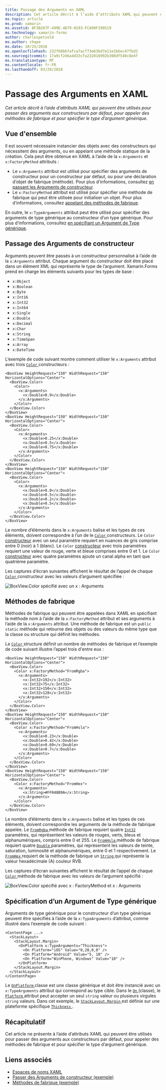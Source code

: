 ```yaml
---
title: Passage des Arguments en XAML
description: Cet article décrit à l’aide d’attributs XAML qui peuvent être utilisés pour passer des arguments aux constructeurs par défaut, pour appeler des méthodes de fabrique et pour spécifier le type d’argument générique.
ms.topic: article
ms.prod: xamarin
ms.assetid: 8F3B267F-499E-4D79-9193-FCA99F199519
ms.technology: xamarin-forms
author: charlespetzold
ms.author: chape
ms.date: 10/25/2016
ms.openlocfilehash: 232f60bb7afca7acf73e63bd7e11e1b6ec47fbd2
ms.sourcegitcommit: 17a9cf246a4d33cfa232016992b308df540c8e4f
ms.translationtype: MT
ms.contentlocale: fr-FR
ms.lasthandoff: 03/29/2018
---
```

# <a name="passing-arguments-in-xaml"></a>Passage des Arguments en XAML

_Cet article décrit à l’aide d’attributs XAML qui peuvent être utilisés pour passer des arguments aux constructeurs par défaut, pour appeler des méthodes de fabrique et pour spécifier le type d’argument générique._

## <a name="overview"></a>Vue d'ensemble

Il est souvent nécessaire instancier des objets avec des constructeurs qui nécessitent des arguments, ou en appelant une méthode statique de la création. Cela peut être obtenue en XAML à l’aide de la `x:Arguments` et `x:FactoryMethod` attributs :

- Le `x:Arguments` attribut est utilisé pour spécifier des arguments de constructeur pour un constructeur par défaut, ou pour une déclaration d’objet de fabrique (méthode). Pour plus d’informations, consultez [en passant les Arguments de constructeur](#constructor_arguments).
- Le `x:FactoryMethod` attribut est utilisé pour spécifier une méthode de fabrique qui peut être utilisée pour initialiser un objet. Pour plus d’informations, consultez [appelant des méthodes de fabrique](#factory_methods).

En outre, le `x:TypeArguments` attribut peut être utilisé pour spécifier des arguments de type générique au constructeur d’un type générique. Pour plus d’informations, consultez [en spécifiant un Argument de Type générique](#generic_type_arguments).

<a name="constructor_arguments" />

## <a name="passing-constructor-arguments"></a>Passage des Arguments de constructeur

Arguments peuvent être passés à un constructeur personnalisé à l’aide de la `x:Arguments` attribut. Chaque argument du constructeur doit être placé dans un élément XML qui représente le type de l’argument. Xamarin.Forms prend en charge les éléments suivants pour les types de base :

- `x:Object`
- `x:Boolean`
- `x:Byte`
- `x:Int16`
- `x:Int32`
- `x:Int64`
- `x:Single`
- `x:Double`
- `x:Decimal`
- `x:Char`
- `x:String`
- `x:TimeSpan`
- `x:Array`
- `x:DateTime`

L’exemple de code suivant montre comment utiliser le `x:Arguments` attribut avec trois [ `Color` ](https://developer.xamarin.com/api/type/Xamarin.Forms.Color/) constructeurs :

```xaml
<BoxView HeightRequest="150" WidthRequest="150" HorizontalOptions="Center">
  <BoxView.Color>
    <Color>
      <x:Arguments>
        <x:Double>0.9</x:Double>
      </x:Arguments>
    </Color>
  </BoxView.Color>
</BoxView>
<BoxView HeightRequest="150" WidthRequest="150" HorizontalOptions="Center">
  <BoxView.Color>
    <Color>
      <x:Arguments>
        <x:Double>0.25</x:Double>
        <x:Double>0.5</x:Double>
        <x:Double>0.75</x:Double>
      </x:Arguments>
    </Color>
  </BoxView.Color>
</BoxView>
<BoxView HeightRequest="150" WidthRequest="150" HorizontalOptions="Center">
  <BoxView.Color>
    <Color>
      <x:Arguments>
        <x:Double>0.8</x:Double>
        <x:Double>0.5</x:Double>
        <x:Double>0.2</x:Double>
        <x:Double>0.5</x:Double>
      </x:Arguments>
    </Color>
  </BoxView.Color>
</BoxView>
```

Le nombre d’éléments dans le `x:Arguments` balise et les types de ces éléments, doivent correspondre à l’un de le [ `Color` ](https://developer.xamarin.com/api/type/Xamarin.Forms.Color/) constructeurs. Le `Color` [constructeur](https://developer.xamarin.com/api/constructor/Xamarin.Forms.Color.Color/p/System.Double/) avec un seul paramètre requiert en nuances de gris comprise entre 0 (noir) à 1 (blanc). Le `Color` [constructeur](https://developer.xamarin.com/api/constructor/Xamarin.Forms.Color.Color/p/System.Double/System.Double/System.Double/) avec trois paramètres requiert une valeur de rouge, verte et bleue comprises entre 0 et 1. Le `Color` [constructeur](https://developer.xamarin.com/api/constructor/Xamarin.Forms.Color.Color/p/System.Double/System.Double/System.Double/System.Double/) avec quatre paramètres ajoute un canal alpha en tant que quatrième paramètre.

Les captures d’écran suivantes affichent le résultat de l’appel de chaque [ `Color` ](https://developer.xamarin.com/api/type/Xamarin.Forms.Color/) constructeur avec les valeurs d’argument spécifiée :

![](passing-arguments-images/passing-arguments.png "BoxView.Color spécifié avec un x : Arguments")

<a name="factory_methods" />

## <a name="calling-factory-methods"></a>Méthodes de fabrique

Méthodes de fabrique qui peuvent être appelées dans XAML en spécifiant la méthode nom à l’aide de la `x:FactoryMethod` attribut et ses arguments à l’aide de la `x:Arguments` attribut. Une méthode de fabrique est un `public static` méthode qui retourne des objets ou des valeurs du même type que la classe ou structure qui définit les méthodes.

Le [ `Color` ](https://developer.xamarin.com/api/type/Xamarin.Forms.Color/) structure définit un nombre de méthodes de fabrique et l’exemple de code suivant illustre l’appel trois d'entre eux :

```xaml
<BoxView HeightRequest="150" WidthRequest="150" HorizontalOptions="Center">
  <BoxView.Color>
    <Color x:FactoryMethod="FromRgba">
      <x:Arguments>
        <x:Int32>192</x:Int32>
        <x:Int32>75</x:Int32>
        <x:Int32>150</x:Int32>                      
        <x:Int32>128</x:Int32>
      </x:Arguments>
    </Color>
  </BoxView.Color>
</BoxView>
<BoxView HeightRequest="150" WidthRequest="150" HorizontalOptions="Center">
  <BoxView.Color>
    <Color x:FactoryMethod="FromHsla">
      <x:Arguments>
        <x:Double>0.23</x:Double>
        <x:Double>0.42</x:Double>
        <x:Double>0.69</x:Double>
        <x:Double>0.7</x:Double>
      </x:Arguments>
    </Color>
  </BoxView.Color>
</BoxView>
<BoxView HeightRequest="150" WidthRequest="150" HorizontalOptions="Center">
  <BoxView.Color>
    <Color x:FactoryMethod="FromHex">
      <x:Arguments>
        <x:String>#FF048B9A</x:String>
      </x:Arguments>
    </Color>
  </BoxView.Color>
</BoxView>
```

Le nombre d’éléments dans le `x:Arguments` balise et les types de ces éléments, doivent correspondre les arguments de la méthode de fabrique appelée. Le [ `FromRgba` ](https://developer.xamarin.com/api/member/Xamarin.Forms.Color.FromRgba/p/System.Int32/System.Int32/System.Int32/System.Int32/) méthode de fabrique requiert quatre [ `Int32` ](https://docs.microsoft.com/dotnet/api/system.int32) paramètres, qui représentent les valeurs de rouges, verts, bleus et alphanumériques, compris entre 0 et 255. Le [ `FromHsla` ](https://developer.xamarin.com/api/member/Xamarin.Forms.Color.FromHsla/p/System.Double/System.Double/System.Double/System.Double/) méthode de fabrique requiert quatre [ `Double` ](https://docs.microsoft.com/dotnet/api/system.double) paramètres, qui représentent les valeurs de teinte, saturation, luminosité et alphanumériques, entre 0 et 1 respectivement. Le [ `FromHex` ](https://developer.xamarin.com/api/member/Xamarin.Forms.Color.FromHex/p/System.String/) requiert de la méthode de fabrique un [ `String` ](https://docs.microsoft.com/dotnet/api/system.string) qui représente la valeur hexadécimale (A) couleur RVB.

Les captures d’écran suivantes affichent le résultat de l’appel de chaque [ `Color` ](https://developer.xamarin.com/api/type/Xamarin.Forms.Color/) méthode de fabrique avec les valeurs de l’argument spécifié :

![](passing-arguments-images/factory-methods.png "BoxView.Color spécifié avec x : FactoryMethod et x : Arguments")

<a name="generic_type_arguments" />

## <a name="specifying-a-generic-type-argument"></a>Spécification d’un Argument de Type générique

Arguments de type générique pour le constructeur d’un type générique peuvent être spécifiés à l’aide de la `x:TypeArguments` d’attribut, comme illustré dans l’exemple de code suivant :

```xaml
<ContentPage ...>
  <StackLayout>
    <StackLayout.Margin>
      <OnPlatform x:TypeArguments="Thickness">
        <On Platform="iOS" Value="0,20,0,0" />
        <On Platform="Android" Value="5, 10" />
        <On Platform="WinPhone, Windows" Value="10" />
      </OnPlatform>
    </StackLayout.Margin>
  </StackLayout>
</ContentPage>
```

Le [ `OnPlatform` ](https://developer.xamarin.com/api/type/Xamarin.Forms.OnPlatform%3CT%3E/) classe est une classe générique et doit être instancié avec un `x:TypeArguments` attribut qui correspond au type cible. Dans le [ `On` ](https://developer.xamarin.com/api/type/Xamarin.Forms.On/) (classe), le [ `Platform` ](https://developer.xamarin.com/api/property/Xamarin.Forms.On.Platform/) attribut peut accepter un seul `string` valeur ou plusieurs virgules `string` valeurs. Dans cet exemple, le [ `StackLayout.Margin` ](https://developer.xamarin.com/api/property/Xamarin.Forms.View.Margin/) est définie sur une plateforme spécifique [ `Thickness` ](https://developer.xamarin.com/api/type/Xamarin.Forms.Thickness/).

## <a name="summary"></a>Récapitulatif

Cet article ne présente à l’aide d’attributs XAML qui peuvent être utilisés pour passer des arguments aux constructeurs par défaut, pour appeler des méthodes de fabrique et pour spécifier le type d’argument générique.


## <a name="related-links"></a>Liens associés

- [Espaces de noms XAML](~/xamarin-forms/xaml/namespaces.md)
- [Passer des Arguments de constructeur (exemple)](https://developer.xamarin.com/samples/xamarin-forms/xaml/passingconstructorarguments/)
- [Méthodes de fabrique (exemple)](https://developer.xamarin.com/samples/xamarin-forms/xaml/callingfactorymethods/)
